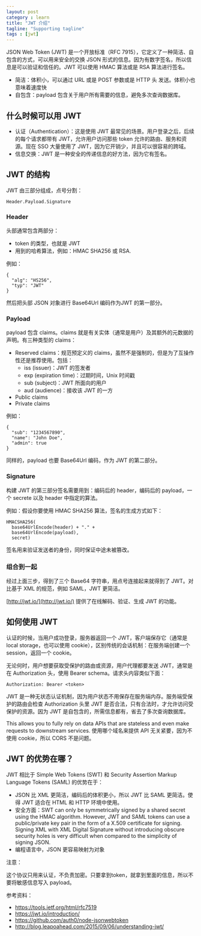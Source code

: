 ```yaml
---
layout: post
category : learn
title: "JWT 介绍"
tagline: "Supporting tagline"
tags : [jwt]
---
```



JSON Web Token (JWT) 是一个开放标准（RFC 7915），它定义了一种简洁、自包含的方式，可以用来安全的交换 JSON 形式的信息。因为有数字签名，所以信息是可以验证和信任的。JWT 可以使用 HMAC 算法或是 RSA 算法进行签名。

- 简洁：体积小，可以通过 URL 或是 POST 参数或是 HTTP 头 发送。体积小也意味着速度快
- 自包含：payload 包含关于用户所有需要的信息，避免多次查询数据库。

## 什么时候可以用 JWT

- 认证（Authentication）：这是使用 JWT 最常见的场景。用户登录之后，后续的每个请求都带有 JWT，允许用户访问那些 token 允许的路由、服务和资源。现在 SSO 大量使用了 JWT，因为它开销少，并且可以很容易的跨域。
- 信息交换：JWT 是一种安全的传递信息的好方法，因为它有签名。

## JWT 的结构

JWT 由三部分组成，点号分割：

```
Header.Payload.Signature
```

### Header
头部通常包含两部分：

- token 的类型，也就是 JWT
- 用到的哈希算法，例如：HMAC SHA256 或 RSA.

例如：

```
{
  "alg": "HS256",
  "typ": "JWT"
}
```

然后把头部 JSON 对象进行 Base64Url 编码作为JWT 的第一部分。

### Payload

payload 包含 claims。claims 就是有关实体（通常是用户）及其额外的元数据的声明。有三种类型的 claims：

- Reserved claims：规范预定义的 claims，虽然不是强制的，但是为了互操作性还是推荐使用。包括：
	- iss (issuer)：JWT 的签发者
	- exp (expiration time)：过期时间，Unix 时间戳
	- sub (subject)：JWT 所面向的用户
	- aud (audience)：接收该 JWT 的一方
- Public claims
- Private claims

例如：

```
{
  "sub": "1234567890",
  "name": "John Doe",
  "admin": true
}
```

同样的，payload 也要 Base64Url 编码，作为 JWT 的第二部分。

### Signature

构建 JWT 的第三部分签名需要用到：编码后的 header，编码后的 payload，一个 secrete 以及 header 中指定的算法。

例如：假设你要使用 HMAC SHA256 算法，签名的生成方式如下：

```
HMACSHA256(
  base64UrlEncode(header) + "." +
  base64UrlEncode(payload),
  secret)
```

签名用来验证发送者的身份，同时保证中途未被篡改。

### 组合到一起
经过上面三步，得到了三个 Base64 字符串，用点号连接起来就得到了 JWT。对比基于 XML 的规范，例如 SAML，JWT 更简洁。

[http://jwt.io/](http://jwt.io/) 提供了在线解码、验证、生成 JWT 的功能。

## 如何使用 JWT

认证的时候，当用户成功登录，服务器返回一个 JWT，客户端保存它（通常是 local storage，也可以使用 cookie），区别传统的会话机制：在服务端创建一个 session，返回一个 cookie。

无论何时，用户想要获取受保护的路由或资源，用户代理都要发送 JWT，通常是在 Authorization 头，使用 Bearer schema。请求头内容类似下面：

```
Authorization: Bearer <token>
```

JWT 是一种无状态认证机制，因为用户状态不用保存在服务端内存。服务端受保护的路由会检查 Authorization 头里 JWT 是否合法，只有合法时，才允许访问受保护的资源。因为 JWT 是自包含的，所需信息都有，省去了多次查询数据库。

This allows you to fully rely on data APIs that are stateless and even make requests to downstream services. 使用哪个域名来提供 API 无关紧要，因为不使用 cookie，所以 CORS 不是问题。




## JWT 的优势在哪？

JWT 相比于 Simple Web Tokens (SWT) 和 Security Assertion Markup Language Tokens (SAML) 的优势在于：

- JSON 比 XML 更简洁，编码后的体积更小，所以 JWT 比 SAML 更简洁。使得 JWT 适合在 HTML 和 HTTP 环境中使用。
- 安全方面：SWT can only be symmetrically signed by a shared secret using the HMAC algorithm. However, JWT and SAML tokens can use a public/private key pair in the form of a X.509 certificate for signing. Signing XML with XML Digital Signature without introducing obscure security holes is very difficult when compared to the simplicity of signing JSON.
- 编程语言中，JSON 更容易映射为对象

注意：

这个协议只用来认证，不负责加密。只要拿到token，就拿到里面的信息，所以不要将敏感信息写入 payload。

参考资料：

- https://tools.ietf.org/html/rfc7519
- https://jwt.io/introduction/
- https://github.com/auth0/node-jsonwebtoken
- http://blog.leapoahead.com/2015/09/06/understanding-jwt/








